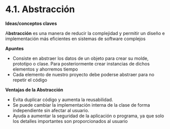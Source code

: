 # 4.1. Abstracción



**Ideas/conceptos claves**

A**bstracción** es una manera de reducir la complejidad y permitir un diseño e implementación más eficientes en sistemas de software complejos

**Apuntes**

* Consiste en abstraer los datos de un objeto para crear su molde, prototipo o clase. Para posteriormente crear instancias de dichos elementos y ahorremos tiempo
* Cada elemento de nuestro proyecto debe poderse abstraer para no repetir el código

**Ventajas de la Abstracción**

* Evita duplicar código y aumenta la reusabilidad.
* Se puede cambiar la implementación interna de la clase de forma independiente sin afectar al usuario.
* Ayuda a aumentar la seguridad de la aplicación o programa, ya que solo los detalles importantes son proporcionados al usuario
